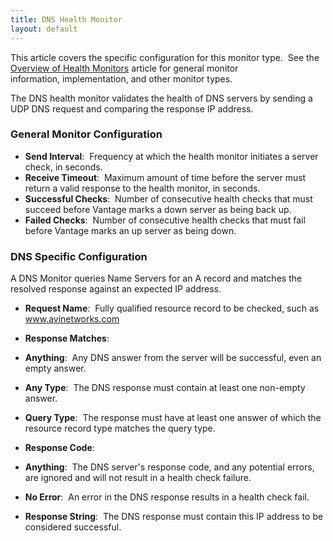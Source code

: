 ```yaml
---
title: DNS Health Monitor
layout: default
---
```

This article covers the specific configuration for this monitor type.  See the <a href="/overview-of-health-monitors">Overview of Health Monitors</a> article for general monitor information, implementation, and other monitor types.

The DNS health monitor validates the health of DNS servers by sending a UDP DNS request and comparing the response IP address.

### General Monitor Configuration

* **Send Interval**:  Frequency at which the health monitor initiates a server check, in seconds.
* **Receive Timeout**:  Maximum amount of time before the server must return a valid response to the health monitor, in seconds.
* **Successful Checks**:  Number of consecutive health checks that must succeed before Vantage marks a down server as being back up.
* **Failed Checks**:  Number of consecutive health checks that must fail before Vantage marks an up server as being down.

### DNS Specific Configuration

A DNS Monitor queries Name Servers for an A record and matches the resolved response against an expected IP address.

* **Request Name**:  Fully qualified resource record to be checked, such as www.avinetworks.com
* **Response Matches**:

* **Anything**:  Any DNS answer from the server will be successful, even an empty answer.
* **Any Type**:  The DNS response must contain at least one non-empty answer.
* **Query Type**:  The response must have at least one answer of which the resource record type matches the query type.
* **Response Code**:

* **Anything**:  The DNS server's response code, and any potential errors, are ignored and will not result in a health check failure.
* **No Error**:  An error in the DNS response results in a health check fail.
* **Response String**:  The DNS response must contain this IP address to be considered successful.